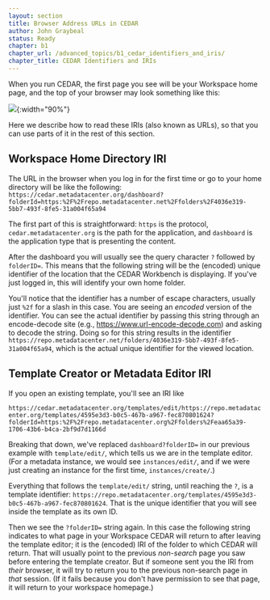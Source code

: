 ```yaml
---
layout: section
title: Browser Address URLs in CEDAR
author: John Graybeal
status: Ready
chapter: b1
chapter_url: /advanced_topics/b1_cedar_identifiers_and_iris/
chapter_title: CEDAR Identifiers and IRIs
---
```


When you run CEDAR, the first page you see will be your Workspace home page, and the top of your browser may look something like this:

![](https://github.com/metadatacenter/cedar-manual/raw/master/docs/assets/imgs/browser-cedar-urls-20190910.png){:width="90%"}

Here we describe how to read these IRIs (also known as URLs), so that you can use parts of it in the rest of this section. 

## **Workspace Home Directory IRI**

The URL in the browser when you log in for the first time or go to your home directory will be like the following:
`https://cedar.metadatacenter.org/dashboard?folderId=https:%2F%2Frepo.metadatacenter.net%2Ffolders%2F4036e319-5bb7-493f-8fe5-31a004f65a94`

The first part of this is straightforward: `https` is the protocol, `cedar.metadatacenter.org` is the path for the application, and 
`dashboard` is the application type that is presenting the content.

After the dashboard you will usually see the query character `?` followed by `folderID=`. 
This means that the following string will be the (encoded) unique identifier of the location that the CEDAR Workbench is displaying. 
If you've just logged in, this will identify your own home folder.

You'll notice that the identifier has a number of escape characters, usually just `%2f` for a slash in this case. 
You are seeing an _encoded_ version of the identifier. 
You can see the actual identifier by passing this string through an encode-decode site (e.g., https://www.url-encode-decode.com)
and asking to decode the string. Doing so for this string results in the identifier
`https://repo.metadatacenter.net/folders/4036e319-5bb7-493f-8fe5-31a004f65a94`, 
which is the actual unique identifier for the viewed location.

## **Template Creator or Metadata Editor IRI**

If you open an existing template, you'll see an IRI like

`https://cedar.metadatacenter.org/templates/edit/https://repo.metadatacenter.org/templates/4595e3d3-b0c5-467b-a967-fec870801624?folderId=https:%2F%2Frepo.metadatacenter.org%2Ffolders%2Feaa65a39-1706-43b6-b4ca-2bf9d7d1166d`

Breaking that down, we've replaced `dashboard?folderID=` in our previous example with `template/edit/`, 
which tells us we are in the template editor.
(For a metadata instance, we would see `instances/edit/`, 
and if we were just creating an instance for the first time, `instances/create/`.)

Everything that follows the `template/edit/` string, until reaching the `?`, is a template identifier:
`https://repo.metadatacenter.org/templates/4595e3d3-b0c5-467b-a967-fec870801624`. 
That is the unique identifier that you will see inside the template as its own ID.

Then we see the `?folderID=` string again. 
In this case the following string indicates to what page in your Workspace CEDAR will return to after leaving the template editor;
it is the (encoded) IRI of the folder to which CEDAR will return. 
That will usually point to the previous *non-search* page you saw before entering the template creator. 
But if someone sent you the IRI from _their_ browser, it will try to return you to the previous non-search page in _that_ session.
(If it fails because you don't have permission to see that page, it will return to your workspace homepage.)
